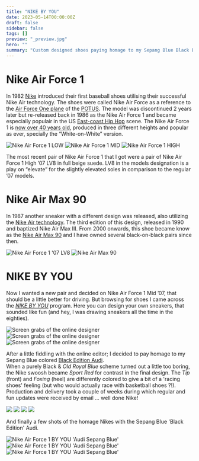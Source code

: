 ```yaml
---
title: "NIKE BY YOU"
date: 2023-05-14T00:00:00Z
draft: false
sidebar: false
tags: []
preview: "_preview.jpg"
hero: ""
summary: "Custom designed shoes paying homage to my Sepang Blue Black Edition Audi"
---
```


# Nike Air Force 1
In 1982 [Nike](https://www.shoepalace.com/blogs/all/the-history-of-nike) introduced their first baseball shoes utilising their successful Nike Air technology. The shoes were called Nike Air Force as a reference to the [Air Force One plane](https://www.af.mil/About-Us/Fact-Sheets/Display/Article/104588/vc-25-air-force-one/) of the [POTUS](https://en.wikipedia.org/wiki/President_of_the_United_States).
The model was discontinued 2 years later but re-released back in 1986 as the Nike Air Force 1 and became especially populair in the US [East-coast Hip Hop](https://en.wikipedia.org/wiki/East_Coast_hip_hop) scene.
The Nike Air Force 1 is [now over 40 years old](https://www.nike.com/air-force-1), produced in three different heights and popular as ever, specially the “White-on-White” version.

![Nike Air Force 1 LOW](air-force-1-low.jpg)
![Nike Air Force 1 MID](air-force-1-mid.jpg)
![Nike Air Force 1 HIGH](air-force-1-high.jpg)

The most recent pair of Nike Air Force 1 that I got were a pair of Nike Air Force 1 High ’07 LV8 in full beige suede. LV8 in the models designation is a play on “elevate” for the slightly elevated soles in comparison to the regular ’07 models.

# Nike Air Max 90
In 1987 another sneaker with a different design was released, also utilizing the [Nike Air technology](https://www.goat.com/editorial/nike-air-max-sneakers-history). The third edition of this design, released in 1990 and baptized Nike Air Max III. From 2000 onwards, this shoe became know as the [Nike Air Max 90](https://cultedge.com/history-nike-air-max-90/) and I have owned several black-on-black pairs since then.

![Nike Air Force 1 '07 LV8](nike-air-force-1-07-lv8.jpg)
![Nike Air Max 90](nike-air-max-90.jpg)

# NIKE BY YOU
Now I wanted a new pair and decided on Nike Air Force 1 Mid ’07, that should be a little better for driving. But browsing for shoes I came across the [_NIKE BY YOU_](https://www.nike.com/nl/en/w/mens-nike-by-you-shoes-6ealhznik1zy7ok) program. Here you can design your own sneakers, that sounded like fun (and hey, I was drawing sneakers all the time in the eighties).

![Screen grabs of the online designer](editor-1.jpg)
![Screen grabs of the online designer](editor-2.jpg)
![Screen grabs of the online designer](editor-3.jpg)

After a little fiddling with the online editor; I decided to pay homage to my Sepang Blue colored [Black Edition Audi](https://youtu.be/rCChHiiqUfY).  
When a purely Black & _Old Royal Blue_ scheme turned out a little too boring, the Nike swoosh became _Sport Red_ for contrast in the final design. The _Tip_ (front) and _Foxing_ (heel) are differently colored to give a bit of a 'racing shoes' feeling (but who would actually race with basketball shoes ?!).  
Production and delivery took a couple of weeks during which regular and fun updates were received by email ... well done Nike!

![](update-1.jpg)
![](update-2.jpg)
![](update-3.jpg)
![](update-4.jpg)

And finally a few shots of the homage Nikes with the Sepang Blue 'Black Edition' Audi.

![Nike Air Force 1 BY YOU 'Audi Sepang Blue'](sepang-1.jpg)
![Nike Air Force 1 BY YOU 'Audi Sepang Blue'](sepang-2.jpg)
![Nike Air Force 1 BY YOU 'Audi Sepang Blue'](sepang-3.jpg)
